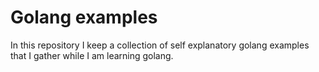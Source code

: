 # Golang examples

In this repository I keep a collection of self explanatory golang examples that I gather while I am learning golang.

